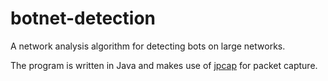 botnet-detection
================

A network analysis algorithm for detecting bots on large networks.

The program is written in Java and makes use of [jpcap](http://sourceforge.net/projects/jpcap/) for packet capture.
